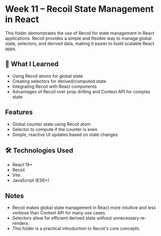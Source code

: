 # Week 11 – Recoil State Management in React

This folder demonstrates the use of Recoil for state management in React applications. Recoil provides a simple and flexible way to manage global state, selectors, and derived data, making it easier to build scalable React apps.

## 🧠 What I Learned
- Using Recoil atoms for global state
- Creating selectors for derived/computed state
- Integrating Recoil with React components
- Advantages of Recoil over prop drilling and Context API for complex state

## Features
- Global counter state using Recoil atom
- Selector to compute if the counter is even
- Simple, reactive UI updates based on state changes

## 🛠️ Technologies Used
- React 19+
- Recoil
- Vite
- JavaScript (ES6+)

## Notes
- Recoil makes global state management in React more intuitive and less verbose than Context API for many use cases.
- Selectors allow for efficient derived state without unnecessary re-renders.
- This folder is a practical introduction to Recoil's core concepts.
